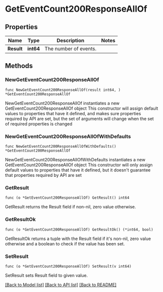 # GetEventCount200ResponseAllOf

## Properties

Name | Type | Description | Notes
------------ | ------------- | ------------- | -------------
**Result** | **int64** | The number of events. | 

## Methods

### NewGetEventCount200ResponseAllOf

`func NewGetEventCount200ResponseAllOf(result int64, ) *GetEventCount200ResponseAllOf`

NewGetEventCount200ResponseAllOf instantiates a new GetEventCount200ResponseAllOf object
This constructor will assign default values to properties that have it defined,
and makes sure properties required by API are set, but the set of arguments
will change when the set of required properties is changed

### NewGetEventCount200ResponseAllOfWithDefaults

`func NewGetEventCount200ResponseAllOfWithDefaults() *GetEventCount200ResponseAllOf`

NewGetEventCount200ResponseAllOfWithDefaults instantiates a new GetEventCount200ResponseAllOf object
This constructor will only assign default values to properties that have it defined,
but it doesn't guarantee that properties required by API are set

### GetResult

`func (o *GetEventCount200ResponseAllOf) GetResult() int64`

GetResult returns the Result field if non-nil, zero value otherwise.

### GetResultOk

`func (o *GetEventCount200ResponseAllOf) GetResultOk() (*int64, bool)`

GetResultOk returns a tuple with the Result field if it's non-nil, zero value otherwise
and a boolean to check if the value has been set.

### SetResult

`func (o *GetEventCount200ResponseAllOf) SetResult(v int64)`

SetResult sets Result field to given value.



[[Back to Model list]](../README.md#documentation-for-models) [[Back to API list]](../README.md#documentation-for-api-endpoints) [[Back to README]](../README.md)



